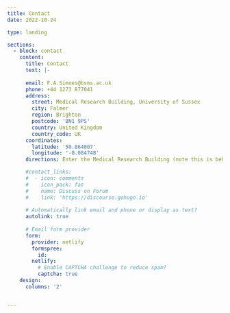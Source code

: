 ```yaml
---
title: Contact
date: 2022-10-24

type: landing

sections:
  - block: contact
    content:
      title: Contact
      text: |-
       
      email: F.A.Simoes@bsms.ac.uk
      phone: +44 1273 877041
      address:
        street: Medical Research Building, University of Sussex
        city: Falmer
        region: Brighton
        postcode: 'BN1 9PS'
        country: United Kingdom
        country_code: UK
      coordinates:
        latitude: '50.864007'
        longitude: '-0.084748'
      directions: Enter the Medical Research Building (note this is behind the Medical Teaching Building) and call reception. We are on the second floor, up the stairs through the security door.

      #contact_links:
      #  - icon: comments
      #    icon_pack: fas
      #    name: Discuss on Forum
      #    link: 'https://discourse.gohugo.io'
    
      # Automatically link email and phone or display as text?
      autolink: true
    
      # Email form provider
      form:
        provider: netlify
        formspree:
          id:
        netlify:
          # Enable CAPTCHA challenge to reduce spam?
          captcha: true
    design:
      columns: '2'


---
```

